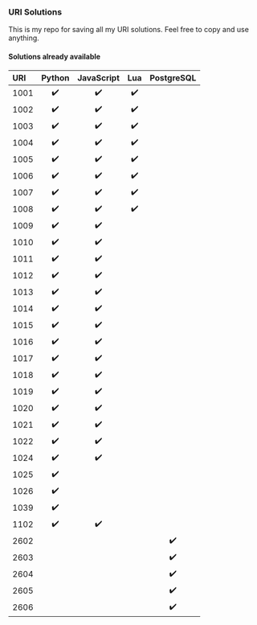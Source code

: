 ### URI Solutions

This is my repo for saving all my URI solutions.
Feel free to copy and use anything.

#### Solutions already available
<!--TABLE-->
URI  | Python | JavaScript | Lua | PostgreSQL 
:--- | :---: | :---: | :---: | :---: 
1001 | :heavy_check_mark: | :heavy_check_mark: | :heavy_check_mark: | 
1002 | :heavy_check_mark: | :heavy_check_mark: | :heavy_check_mark: | 
1003 | :heavy_check_mark: | :heavy_check_mark: | :heavy_check_mark: | 
1004 | :heavy_check_mark: | :heavy_check_mark: | :heavy_check_mark: | 
1005 | :heavy_check_mark: | :heavy_check_mark: | :heavy_check_mark: | 
1006 | :heavy_check_mark: | :heavy_check_mark: | :heavy_check_mark: | 
1007 | :heavy_check_mark: | :heavy_check_mark: | :heavy_check_mark: | 
1008 | :heavy_check_mark: | :heavy_check_mark: | :heavy_check_mark: | 
1009 | :heavy_check_mark: | :heavy_check_mark: |  | 
1010 | :heavy_check_mark: | :heavy_check_mark: |  | 
1011 | :heavy_check_mark: | :heavy_check_mark: |  | 
1012 | :heavy_check_mark: | :heavy_check_mark: |  | 
1013 | :heavy_check_mark: | :heavy_check_mark: |  | 
1014 | :heavy_check_mark: | :heavy_check_mark: |  | 
1015 | :heavy_check_mark: | :heavy_check_mark: |  | 
1016 | :heavy_check_mark: | :heavy_check_mark: |  | 
1017 | :heavy_check_mark: | :heavy_check_mark: |  | 
1018 | :heavy_check_mark: | :heavy_check_mark: |  | 
1019 | :heavy_check_mark: | :heavy_check_mark: |  | 
1020 | :heavy_check_mark: | :heavy_check_mark: |  | 
1021 | :heavy_check_mark: | :heavy_check_mark: |  | 
1022 | :heavy_check_mark: | :heavy_check_mark: |  | 
1024 | :heavy_check_mark: | :heavy_check_mark: |  | 
1025 | :heavy_check_mark: |  |  | 
1026 | :heavy_check_mark: |  |  | 
1039 | :heavy_check_mark: |  |  | 
1102 | :heavy_check_mark: | :heavy_check_mark: |  | 
2602 |  |  |  | :heavy_check_mark:
2603 |  |  |  | :heavy_check_mark:
2604 |  |  |  | :heavy_check_mark:
2605 |  |  |  | :heavy_check_mark:
2606 |  |  |  | :heavy_check_mark:
